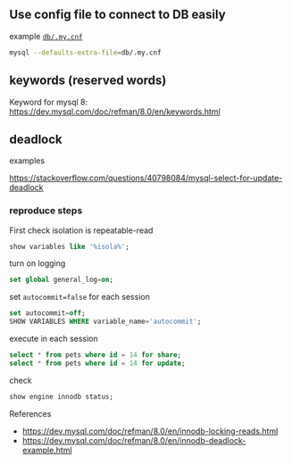 
## Use config file to connect to DB easily 

example [`db/.my.cnf`](db/.my.cnf)

```bash
mysql --defaults-extra-file=db/.my.cnf
```

## keywords (reserved words)

 Keyword for mysql 8: https://dev.mysql.com/doc/refman/8.0/en/keywords.html

## deadlock

examples

https://stackoverflow.com/questions/40798084/mysql-select-for-update-deadlock

### reproduce steps

First check isolation is repeatable-read

```sql
show variables like '%isola%';
```

turn on logging

```sql
set global general_log=on;
```

set `autocommit=false` for each session


```sql
set autocommit=off;
SHOW VARIABLES WHERE variable_name='autocommit';
```

execute in each session

```sql
select * from pets where id = 14 for share;
select * from pets where id = 14 for update;
```

check 

```sql
show engine innodb status;
```


References

- https://dev.mysql.com/doc/refman/8.0/en/innodb-locking-reads.html
- https://dev.mysql.com/doc/refman/8.0/en/innodb-deadlock-example.html


